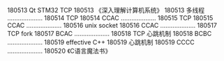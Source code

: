 180513  Qt STM32 TCP
180513  《深入理解计算机系统》
180513  多线程
....................
180514  TCP
180514  CCAC
....................
180515  TCP
180515  CCAC
....................
180516  unix socket
180516  CCAC
....................
180517  TCP fork
180517  BCAC
....................
180518  TCP 心跳机制
180518  BCBC
....................
180519  effective C++
180519  心跳机制
180519  CCCC
....................
180520  《C语言魔法书》

